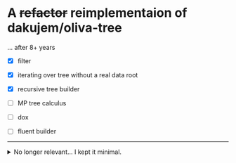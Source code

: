 # A ~~refactor~~ reimplementaion of dakujem/oliva-tree

... after 8+ years


- [x] filter
- [x] iterating over tree without a real data root
- [x] recursive tree builder
- [ ] MP tree calculus
- [ ] dox
- [ ] fluent builder


---

<details>
<summary>No longer relevant... I kept it minimal.</summary>

tree generics
- node visitor (base for possible future filter, comparator, etc.)
    - no need for visitors, visitors may be implemented in userland
    - iterators are enough, but thre need to be 4 of them: DFS preorder, inorder, postorder; and BFS

builder:
- only native callables for tree building
- use strategy instead of traits
- use shadowing - internal nodes for building, then return the shadow tree

omit:
- tree classes (not needed)
    - replace with a tree manipulator
- comparator (too complex for now)

refactor
- traits into classes
- ditch all PHP 5 constructs
- fully typed

add
- address object/interface

</details>
